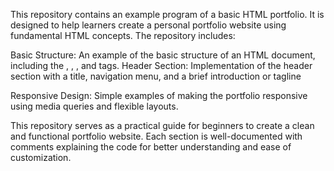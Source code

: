 This repository contains an example program of a basic HTML portfolio. It is designed to help learners create a personal portfolio website using fundamental HTML concepts. The repository includes:

Basic Structure: An example of the basic structure of an HTML document, including the <!DOCTYPE html>, <html>, <head>, and <body> tags.
Header Section: Implementation of the header section with a title, navigation menu, and a brief introduction or tagline

Responsive Design: Simple examples of making the portfolio responsive using media queries and flexible layouts.

This repository serves as a practical guide for beginners to create a clean and functional portfolio website. Each section is well-documented with comments explaining the code for better understanding and ease of customization.
